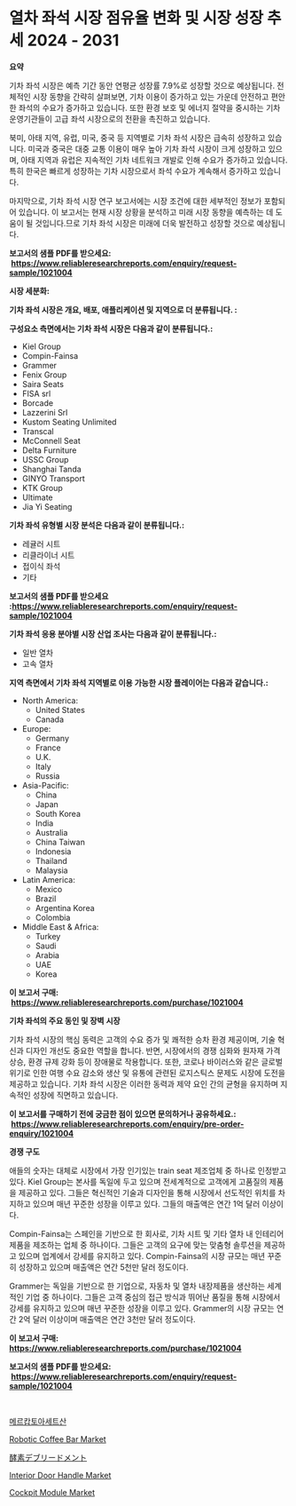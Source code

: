 <p><h1>열차 좌석 시장 점유율 변화 및 시장 성장 추세 2024 - 2031</h1></p><p><strong>요약</strong></p>
<p><p>기차 좌석 시장은 예측 기간 동안 연평균 성장률 7.9%로 성장할 것으로 예상됩니다. 전체적인 시장 동향을 간략히 살펴보면, 기차 이용이 증가하고 있는 가운데 안전하고 편안한 좌석의 수요가 증가하고 있습니다. 또한 환경 보호 및 에너지 절약을 중시하는 기차 운영기관들이 고급 좌석 시장으로의 전환을 촉진하고 있습니다.</p><p>북미, 아태 지역, 유럽, 미국, 중국 등 지역별로 기차 좌석 시장은 급속히 성장하고 있습니다. 미국과 중국은 대중 교통 이용이 매우 높아 기차 좌석 시장이 크게 성장하고 있으며, 아태 지역과 유럽은 지속적인 기차 네트워크 개발로 인해 수요가 증가하고 있습니다. 특히 한국은 빠르게 성장하는 기차 시장으로서 좌석 수요가 계속해서 증가하고 있습니다.</p><p>마지막으로, 기차 좌석 시장 연구 보고서에는 시장 조건에 대한 세부적인 정보가 포함되어 있습니다. 이 보고서는 현재 시장 상황을 분석하고 미래 시장 동향을 예측하는 데 도움이 될 것입니다.므로 기차 좌석 시장은 미래에 더욱 발전하고 성장할 것으로 예상됩니다.</p></p>
<p><strong>보고서의 샘플 PDF를 받으세요: &nbsp;<a href="https://www.reliableresearchreports.com/enquiry/request-sample/1021004">https://www.reliableresearchreports.com/enquiry/request-sample/1021004</a></strong></p>
<p><strong>시장 세분화:</strong></p>
<p><strong> 기차 좌석 시장은 개요, 배포, 애플리케이션 및 지역으로 더 분류됩니다. :</strong></p>
<p><strong>구성요소 측면에서는 기차 좌석 시장은 다음과 같이 분류됩니다.:</strong></p>
<p><ul><li>Kiel Group</li><li>Compin-Fainsa</li><li>Grammer</li><li>Fenix Group</li><li>Saira Seats</li><li>FISA srl</li><li>Borcade</li><li>Lazzerini Srl</li><li>Kustom Seating Unlimited</li><li>Transcal</li><li>McConnell Seat</li><li>Delta Furniture</li><li>USSC Group</li><li>Shanghai Tanda</li><li>GINYO Transport</li><li>KTK Group</li><li>Ultimate</li><li>Jia Yi Seating</li></ul></p>
<p><strong> 기차 좌석 유형별 시장 분석은 다음과 같이 분류됩니다.:</strong></p>
<p><ul><li>레귤러 시트</li><li>리클라이너 시트</li><li>접이식 좌석</li><li>기타</li></ul></p>
<p><strong>보고서의 샘플 PDF를 받으세요 :<a href="https://www.reliableresearchreports.com/enquiry/request-sample/1021004">https://www.reliableresearchreports.com/enquiry/request-sample/1021004</a></strong></p>
<p><strong> 기차 좌석 응용 분야별 시장 산업 조사는 다음과 같이 분류됩니다.:</strong></p>
<p><ul><li>일반 열차</li><li>고속 열차</li></ul></p>
<p><strong>지역 측면에서 기차 좌석 지역별로 이용 가능한 시장 플레이어는 다음과 같습니다.:</strong></p>
<p><ul>
    <li>
        North America:
        <ul>
            <li>United States</li>
            <li>Canada</li>
        </ul>
    </li>
    <li>
        Europe:
        <ul>
            <li>Germany</li>
            <li>France</li>
            <li>U.K.</li>
            <li>Italy</li>
            <li>Russia</li>
        </ul>
    </li>
    <li>
        Asia-Pacific:
        <ul>
            <li>China</li>
            <li>Japan</li>
            <li>South Korea</li>
            <li>India</li>
            <li>Australia</li>
            <li>China Taiwan</li>
            <li>Indonesia</li>
            <li>Thailand</li>
            <li>Malaysia</li>
        </ul>
    </li>
    <li>
        Latin America:
        <ul>
            <li>Mexico</li>
            <li>Brazil</li>
            <li>Argentina Korea</li>
            <li>Colombia</li>
        </ul>
    </li>
    <li>
        Middle East & Africa:
        <ul>
            <li>Turkey</li>
            <li>Saudi</li>
            <li>Arabia</li>
            <li>UAE</li>
            <li>Korea</li>
        </ul>
    </li>
    </ul></p>
<p><strong>이 보고서 구매: &nbsp;<a href="https://www.reliableresearchreports.com/purchase/1021004">https://www.reliableresearchreports.com/purchase/1021004</a></strong></p>
<p><strong>기차 좌석의 주요 동인 및 장벽 시장</strong></p>
<p><p>기차 좌석 시장의 핵심 동력은 고객의 수요 증가 및 쾌적한 승차 환경 제공이며, 기술 혁신과 디자인 개선도 중요한 역할을 합니다. 반면, 시장에서의 경쟁 심화와 원자재 가격 상승, 환경 규제 강화 등이 장애물로 작용합니다. 또한, 코로나 바이러스와 같은 글로벌 위기로 인한 여행 수요 감소와 생산 및 유통에 관련된 로지스틱스 문제도 시장에 도전을 제공하고 있습니다. 기차 좌석 시장은 이러한 동력과 제약 요인 간의 균형을 유지하며 지속적인 성장에 직면하고 있습니다.</p></p>
<p><strong>이 보고서를 구매하기 전에 궁금한 점이 있으면 문의하거나 공유하세요.: &nbsp;<a href="https://www.reliableresearchreports.com/enquiry/pre-order-enquiry/1021004">https://www.reliableresearchreports.com/enquiry/pre-order-enquiry/1021004</a></strong></p>
<p><strong>경쟁 구도</strong></p>
<p><p>애들의 숫자는 대체로 시장에서 가장 인기있는 train seat 제조업체 중 하나로 인정받고 있다. Kiel Group는 본사를 독일에 두고 있으며 전세계적으로 고객에게 고품질의 제품을 제공하고 있다. 그들은 혁신적인 기술과 디자인을 통해 시장에서 선도적인 위치를 차지하고 있으며 매년 꾸준한 성장을 이루고 있다. 그들의 매출액은 연간 1억 달러 이상이다.</p><p>Compin-Fainsa는 스페인을 기반으로 한 회사로, 기차 시트 및 기타 열차 내 인테리어 제품을 제조하는 업체 중 하나이다. 그들은 고객의 요구에 맞는 맞춤형 솔루션을 제공하고 있으며 업계에서 강세를 유지하고 있다. Compin-Fainsa의 시장 규모는 매년 꾸준히 성장하고 있으며 매출액은 연간 5천만 달러 정도이다.</p><p>Grammer는 독일을 기반으로 한 기업으로, 자동차 및 열차 내장제품을 생산하는 세계적인 기업 중 하나이다. 그들은 고객 중심의 접근 방식과 뛰어난 품질을 통해 시장에서 강세를 유지하고 있으며 매년 꾸준한 성장을 이루고 있다. Grammer의 시장 규모는 연간 2억 달러 이상이며 매출액은 연간 3천만 달러 정도이다.</p></p>
<p><strong>이 보고서 구매: &nbsp; <a href="https://www.reliableresearchreports.com/purchase/1021004">https://www.reliableresearchreports.com/purchase/1021004</a></strong></p>
<p><strong>보고서의 샘플 PDF를 받으세요: &nbsp;<a href="https://www.reliableresearchreports.com/enquiry/request-sample/1021004">https://www.reliableresearchreports.com/enquiry/request-sample/1021004</a></strong><strong></strong></p>
<p>&nbsp;</p>
<p><p><a href="https://github.com/bunxhcci35271755/Market-Research-Report-List-1/blob/main/9253597188060.md">메르캅토아세트산</a></p><p><a href="https://issuu.com/reportprime-2/docs/robotic-coffee-bar-market-size-2030.pptx">Robotic Coffee Bar Market</a></p><p><a href="https://github.com/hwbcz413288296/Market-Research-Report-List-1/blob/main/4117148188126.md">酵素デブリードメント</a></p><p><a href="https://github.com/Chiragrp22/Market-Research-Report-List-3/blob/main/interior-door-handle-market.md">Interior Door Handle Market</a></p><p><a href="https://github.com/derrinmiltonellis35gcl/Market-Research-Report-List-1/blob/main/cockpit-module-market.md">Cockpit Module Market</a></p></p>